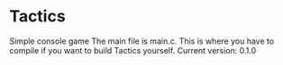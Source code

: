 # Tactics
Simple console game
The main file is main.c. This is where you have to compile if you want to build Tactics yourself.
Current version: 0.1.0
